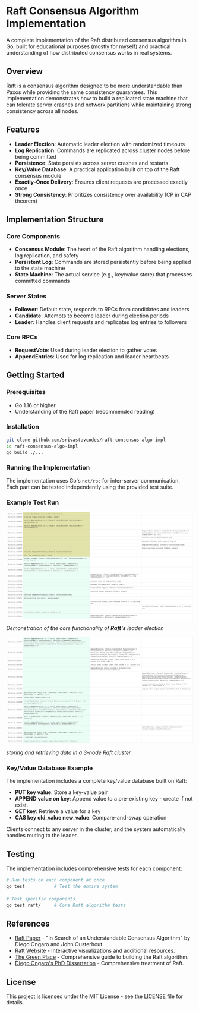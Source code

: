 # Raft Consensus Algorithm Implementation

A complete implementation of the Raft distributed consensus algorithm in Go, built for educational purposes (mostly for myself) 
and 
practical 
understanding of how distributed consensus works in real systems.

## Overview

Raft is a consensus algorithm designed to be more understandable than Paxos while providing the same consistency guarantees. This implementation demonstrates how to build a replicated state machine that can tolerate server crashes and network partitions while maintaining strong consistency across all nodes.

## Features

- **Leader Election**: Automatic leader election with randomized timeouts
- **Log Replication**: Commands are replicated across cluster nodes before being committed
- **Persistence**: State persists across server crashes and restarts
- **Key/Value Database**: A practical application built on top of the Raft consensus module
- **Exactly-Once Delivery**: Ensures client requests are processed exactly once
- **Strong Consistency**: Prioritizes consistency over availability (CP in CAP theorem)

## Implementation Structure

### Core Components
- **Consensus Module**: The heart of the Raft algorithm handling elections, log replication, and safety
- **Persistent Log**: Commands are stored persistently before being applied to the state machine
- **State Machine**: The actual service (e.g., key/value store) that processes committed commands

### Server States
- **Follower**: Default state, responds to RPCs from candidates and leaders
- **Candidate**: Attempts to become leader during election periods  
- **Leader**: Handles client requests and replicates log entries to followers

### Core RPCs
- **RequestVote**: Used during leader election to gather votes
- **AppendEntries**: Used for log replication and leader heartbeats

## Getting Started

### Prerequisites

- Go 1.16 or higher
- Understanding of the Raft paper (recommended reading)

### Installation

```bash
git clone github.com/srivastavcodes/raft-consensus-algo-impl
cd raft-consensus-algo-impl
go build ./...
```

### Running the Implementation

The implementation uses Go's `net/rpc` for inter-server communication. Each part can be tested independently using the provided test suite.

### Example Test Run

![raft-leader-election](example-1.png)

*Demonstration of the core functionality of **Raft's** leader election*

![basic-put/get-operations](example-2.png)

*storing and retrieving data in a 3-node Raft cluster*

### Key/Value Database Example

The implementation includes a complete key/value database built on Raft:

- **PUT key value**: Store a key-value pair
- **APPEND value on key**: Append value to a pre-existing key - create if not exist.
- **GET key**: Retrieve a value for a key
- **CAS key old_value new_value**: Compare-and-swap operation

Clients connect to any server in the cluster, and the system automatically handles routing to the leader.

## Testing

The implementation includes comprehensive tests for each component:

```bash
# Run tests on each component at once
go test           # Test the entire system

# Test specific components
go test raft/     # Core Raft algorithm tests
```
## References

- [Raft Paper](https://raft.github.io/raft.pdf) - "In Search of an Understandable Consensus Algorithm" by Diego Ongaro and John 
  Ousterhout.
- [Raft Website](https://raft.github.io/) - Interactive visualizations and additional resources.
- [The Green Place](https://eli.thegreenplace.net/) - Comprehensive guide to building the Raft algorithm.
- [Diego Ongaro's PhD Dissertation](https://github.com/ongardie/dissertation) - Comprehensive treatment of Raft.

## License

This project is licensed under the MIT License - see the [LICENSE](LICENSE) file for details.

